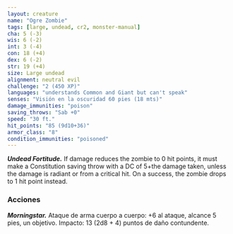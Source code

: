 ```yaml
---
layout: creature
name: "Ogre Zombie"
tags: [large, undead, cr2, monster-manual]
cha: 5 (-3)
wis: 6 (-2)
int: 3 (-4)
con: 18 (+4)
dex: 6 (-2)
str: 19 (+4)
size: Large undead
alignment: neutral evil
challenge: "2 (450 XP)"
languages: "understands Common and Giant but can't speak"
senses: "Visión en la oscuridad 60 pies (18 mts)"
damage_immunities: "poison"
saving_throws: "Sab +0"
speed: "30 ft."
hit_points: "85 (9d10+36)"
armor_class: "8"
condition_immunities: "poisoned"
---
```


***Undead Fortitude.*** If damage reduces the zombie to 0 hit points, it must make a Constitution saving throw with a DC of 5+the damage taken, unless the damage is radiant or from a critical hit. On a success, the zombie drops to 1 hit point instead.

### Acciones

***Morningstar.*** Ataque de arma cuerpo a cuerpo: +6 al ataque, alcance 5 pies, un objetivo. Impacto: 13 (2d8 + 4) puntos de daño contundente.